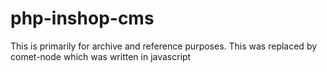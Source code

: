 # php-inshop-cms

This is primarily for archive and reference purposes.
This was replaced by comet-node which was written in javascript
